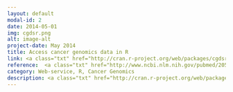 ```yaml
---
layout: default
modal-id: 2
date: 2014-05-01
img: cgdsr.png
alt: image-alt
project-date: May 2014
title: Access cancer genomics data in R
link: <a class="txt" href="http://cran.r-project.org/web/packages/cgdsr/">CGDSR</a>
reference:  <a class="txt" href="http://www.ncbi.nlm.nih.gov/pubmed/20508147"> <b>Genome Research (2010)</a>
category: Web-service, R, Cancer Genomics
description: <a class="txt" href="http://cran.r-project.org/web/packages/cgdsr/">CGDSR</a> is an R-package to fetch and analyze data from The Cancer Genome Atlas and the <a class="txt" href="http://www.cbioportal.org">cBioPortal for Cancer Genomics</a>. These resources are further described here - <a class="txt" href="http://cran.r-project.org/web/packages/cgdsr/vignettes/cgdsr.pdf">Introduction to CGDSR</a>, <a class="txt" href="http://www.ncbi.nlm.nih.gov/pubmed/22588877">Cerami et al., Cancer Discovery (2012)</a>, <a class="txt" href="http://www.ncbi.nlm.nih.gov/pubmed/23550210">Gao et al., Science Signaling (2013)</a>.
---
```

